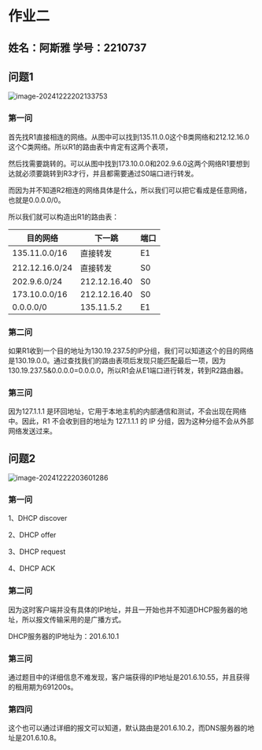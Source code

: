 # 作业二

## 姓名：阿斯雅  学号：2210737

## 问题1

![image-20241222202133753](C:\Users\HP\AppData\Roaming\Typora\typora-user-images\image-20241222202133753.png)

### 第一问

首先找R1直接相连的网络。从图中可以找到135.11.0.0这个B类网络和212.12.16.0这个C类网络。所以R1的路由表中肯定有这两个表项，

然后找需要跳转的。可以从图中找到173.10.0.0和202.9.6.0这两个网络R1要想到达就必须要跳转到R3才行，并且都需要通过S0端口进行转发。

而因为并不知道R2相连的网络具体是什么，所以我们可以把它看成是任意网络，也就是0.0.0.0/0。

所以我们就可以构造出R1的路由表：

| 目的网络       | 下一跳       | 端口 |
| -------------- | ------------ | ---- |
| 135.11.0.0/16  | 直接转发     | E1   |
| 212.12.16.0/24 | 直接转发     | S0   |
| 202.9.6.0/24   | 212.12.16.40 | S0   |
| 173.10.0.0/16  | 212.12.16.40 | S0   |
| 0.0.0.0/0      | 135.11.5.2   | E1   |



### 第二问

如果R1收到一个目的地址为130.19.237.5的IP分组，我们可以知道这个的目的网络是130.19.0.0。通过查找我们的路由表项后发现只能匹配最后一项，因为130.19.237.5&0.0.0.0=0.0.0.0，所以R1会从E1端口进行转发，转到R2路由器。



### 第三问

因为127.1.1.1 是环回地址，它用于本地主机的内部通信和测试，不会出现在网络中。因此，R1 不会收到目的地址为 127.1.1.1 的 IP 分组，因为这种分组不会从外部网络发送过来。



## 问题2

![image-20241222203601286](C:\Users\HP\AppData\Roaming\Typora\typora-user-images\image-20241222203601286.png)



### 第一问

1、DHCP discover

2、DHCP offer

3、DHCP request

4、DHCP ACK



### 第二问

因为这时客户端并没有具体的IP地址，并且一开始也并不知道DHCP服务器的地址，所以报文传输采用的是广播方式。

DHCP服务器的IP地址为：201.6.10.1



### 第三问

通过题目中的详细信息不难发现，客户端获得的IP地址是201.6.10.55，并且获得的租用期为691200s。



### 第四问

这个也可以通过详细的报文可以知道，默认路由是201.6.10.2，而DNS服务器的地址是201.6.10.8。
